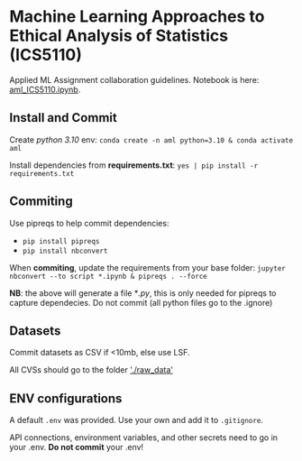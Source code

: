 # Machine Learning Approaches to Ethical Analysis of Statistics (ICS5110)

Applied ML Assignment collaboration guidelines. Notebook is here: [aml_ICS5110.ipynb](./aml_ICS5110.ipynb).

## Install and Commit

Create *python 3.10* env:
`conda create -n aml python=3.10 & conda activate aml`

Install dependencies from **requirements.txt**:
`yes | pip install -r requirements.txt`

## Commiting

Use pipreqs to help commit dependencies:
- `pip install pipreqs`
- `pip install nbconvert`

When **commiting**, update the requirements from your base folder:
`jupyter nbconvert --to script *.ipynb & pipreqs . --force`

**NB**: the above will generate a file **.py*, this is only needed for pipreqs to capture dependecies. Do not commit (all python files go to the .ignore)

## Datasets

Commit datasets as CSV if <10mb, else use LSF.

All CVSs should go to the folder ['./raw_data'](./raw_data)

## ENV configurations

A default `.env` was provided.
Use your own and add it to `.gitignore`.

API connections, environment variables, and other secrets need to go in your .env.
**Do not commit** your .env!